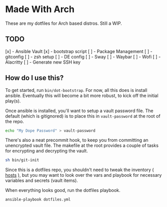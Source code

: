 # Made With Arch

These are my dotfiles for Arch based distros. Still a WIP.

## TODO
[x] - Ansible Vault
[x] - bootstrap script
[ ] - Package Management
[ ] - gitconfig
[ ] - zsh setup
[ ] - DE config
  [ ] - Sway
  [ ] - Waybar
  [ ] - Wofi
  [ ] - Alacritty
[ ] - Generate new SSH key

## How do I use this?

To get started, run `bin/dot-bootstrap`. For now, all this does is install ansible. Eventually this will become a bit more robust, to kick off the initial play(s).

Once ansible is installed, you'll want to setup a vault password file. The default (which is gitignored) is to place this in `vault-password` at the root of the repo. 

```sh
echo "My Dope Password" > vault-password
```

There's also a neat precommit hook, to keep you from committing an unencrypted vault file. The makefile at the root provides a couple of tasks for encrypting and decrypting the vault.

```sh
sh bin/git-init
```

Since this is a dotfiles repo, you shouldn't need to tweak the inventory ( [hosts](./hosts) ), but you may want to look over the vars and playbook for necessary variables and secrets (vault items).

When everything looks good, run the dotfiles playbook.

```sh
ansible-playbook dotfiles.yml
```